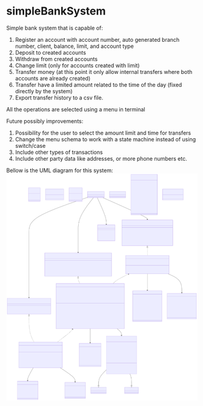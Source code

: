 # simpleBankSystem
Simple bank system that is capable of:
1. Register an account with account number, auto generated branch number, client, balance, limit, and account type
2. Deposit to created accounts
3. Withdraw from created accounts
4. Change limit (only for accounts created with limit)
5. Transfer money (at this point it only allow internal transfers where both accounts are already created)
6. Transfer have a limited amount related to the time of the day (fixed directly by the system)
7. Export transfer history to a csv file.

All the operations are selected using a menu in terminal

Future possibly improvements:
1. Possibility for the user to select the amount limit and time for transfers
2. Change the menu schema to work with a state machine instead of using switch/case
3. Include other types of transactions
4. Include other party data like addresses, or more phone numbers etc.

Bellow is the UML diagram for this system:
![Alt text](src/uml/uml.svg?raw=true "UML Diagram")
